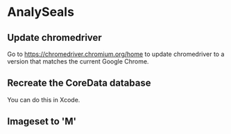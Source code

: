 # AnalySeals

## Update chromedriver
Go to https://chromedriver.chromium.org/home to update chromedriver to a version that matches the current Google Chrome.
## Recreate the CoreData database
You can do this in Xcode.
## Imageset to 'M'
